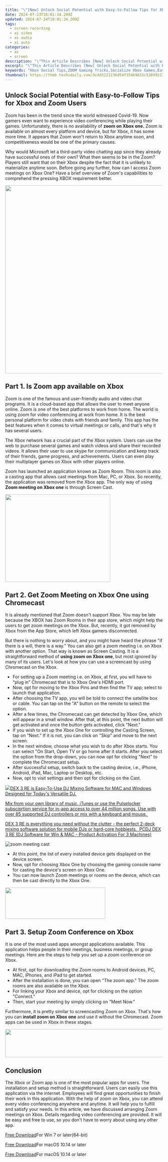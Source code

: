 ```yaml
---
title: "\"[New] Unlock Social Potential with Easy-to-Follow Tips for Xbox and Zoom Users\""
date: 2024-07-23T10:01:34.209Z
updated: 2024-07-24T10:01:34.209Z
tags: 
  - screen-recording
  - ai video
  - ai audio
  - ai auto
categories: 
  - ai
  - screen
description: "\"This Article Describes [New] Unlock Social Potential with Easy-to-Follow Tips for Xbox and Zoom Users\""
excerpt: "\"This Article Describes [New] Unlock Social Potential with Easy-to-Follow Tips for Xbox and Zoom Users\""
keywords: "Xbox Social Tips,ZOOM Gaming Tricks,Socialize Xbox Games,Easy Xbox Connections,Zoom Networking Basics,Boost Xbox Engagement,Enhance Zoom Experience"
thumbnail: https://thmb.techidaily.com/3cdd3221236d54f354b9655c53899223c63a3525ea895a2e29db68bcb7da9bba.jpg
---
```


## Unlock Social Potential with Easy-to-Follow Tips for Xbox and Zoom Users

Zoom has been in the trend since the world witnessed Covid-19\. Now gamers even want to experience video conferencing while playing their games. Unfortunately, there is no availability of **zoom on Xbox one.** Zoom is available on almost every platform and device, but for Xbox, it has some more time. It appears that Zoom won't return to Xbox anytime soon, and competitiveness would be one of the primary causes.

Why would Microsoft let a third-party video chatting app since they already have successful ones of their own? What then seems to be in the Zoom? Players still want that on their Xbox despite the fact that it is unlikely to materialize anytime soon. Before going any further, how can I access Zoom meetings on Xbox One? Have a brief overview of Zoom's capabilities to comprehend the pressing XBOX requirement better.

<!-- affiliate ads begin -->
<a href="https://appsumo.8odi.net/c/5597632/2082535/7443" target="_top" id="2082535"><img src="//a.impactradius-go.com/display-ad/7443-2082535" border="0" alt="" width="1200" height="600"/></a><img height="0" width="0" src="https://appsumo.8odi.net/i/5597632/2082535/7443" style="position:absolute;visibility:hidden;" border="0" />
<!-- affiliate ads end -->
## Part 1\. Is Zoom app available on Xbox

Zoom is one of the famous and user-friendly audio and video chat programs. It is a cloud-based app that allows the user to meet anyone online. Zoom is one of the best platforms to work from home. The world is using zoom for video conferencing at work from home. It is the best personal platform for video chats with friends and family. This app has the best features when it comes to virtual meetings or calls, and that's why it has several users.

The Xbox network has a crucial part of the Xbox system. Users can use the web to purchase several games and watch videos and share their recorded videos. It allows their user to use skype for communication and keep track of their friends, game progress, and achievements. Users can even play their multiplayer games on Xbox with other players online.

Zoom has launched an application known as Zoom Room. This room is also a casting app that allows cast meetings from Mac, PC, or Xbox. So recently, the application was removed from the Xbox app. The only way of using **Zoom meeting on Xbox one** is through Screen Cast.

<!-- affiliate ads begin -->
<a href="https://aligracehair.sjv.io/c/5597632/2087264/19272" target="_top" id="2087264"><img src="//a.impactradius-go.com/display-ad/19272-2087264" border="0" alt="" width="336" height="280"/></a><img height="0" width="0" src="https://imp.pxf.io/i/5597632/2087264/19272" style="position:absolute;visibility:hidden;" border="0" />
<!-- affiliate ads end -->
## Part 2\. Get Zoom Meeting on Xbox One using Chromecast

It is already mentioned that Zoom doesn't support Xbox. You may be late because the XBOX has Zoom Rooms in their app store, which might help the users to get zoom meetings on the Xbox. But, recently, it got removed by Xbox from the App Store, which left Xbox gamers disconnected.

But there is nothing to worry about, and you might have heard the phrase "if there is a will, there is a way." You can also get a zoom meeting i.e. on Xbox with another option. That way is known as Screen Casting. It is a straightforward method of **using zoom on Xbox one**, but most ignored by many of its users. Let's look at how you can use a screencast by using Chromecast on the Xbox.

* For setting up a Zoom meeting i.e. on Xbox, at first, you will have to “plug in” Chromecast that is to Xbox One's HDMI port.
* Now, opt for moving to the Xbox Pins and then find the TV app; select to launch that application.
* After choosing the TV app, you will be told to connect the satellite box or cable. You can tap on the "A" button on the remote to select the option.
* After a few times, the Chromecast can get detected by Xbox One, which will appear in a small window. After that, at this point, the next button will get activated and once the button gets activated, click "Next."
* If you wish to set up the Xbox One for controlling the Casting Screen, tap on "Next." If it is not, you can click on "Skip" and move to the next screen.
* In the next window, choose what you wish to do after Xbox starts. You can select "On Start, Open TV or go home after it starts. After you select the option from the drop-down, you can now opt for clicking "Next" to complete the Chromecast setup.
* After successful setup, switch back to the casting device, i.e., iPhone, Android, iPad, Mac, Laptop or Desktop, etc.
* Now, opt to visit settings and then opt for clicking on the Cast.

<!-- affiliate ads begin -->
<a href="https://shop.pcdj.com/order/checkout.php?PRODS=4698827&QTY=1&AFFILIATE=108875&CART=1"> <img src="https://secure.avangate.com/images/merchant/47f4b6321e9fd8e8f7326a6adc1a7c1e/products/dex3REpage-newmainscreenshot.png" border="0">DEX 3 RE is Easy-To-Use DJ Mixing Software for MAC and Windows Designed for Today's Versatile DJ. 

 Mix from your own library of music, iTunes or use the Pulselocker subsciprtion service for in-app access to over 44 million songs. Use with over 85 supported DJ controllers or mix with a keyboard and mouse.  

 DEX 3 RE is everything you need without the clutter - the perfect 2-deck mixing software solution for mobile DJs or hard-core hobbiests.  
 PCDJ DEX 3 RE (DJ Software for Win & MAC - Product Activation For 3 Machines)</a>
<!-- affiliate ads end -->
![zoom meeting cast](https://images.wondershare.com/filmora/article-images/2022/07/zoom-meeting-cast.jpg)

* At this point, the list of every installed device gets displayed on the device screen.
* Now, opt for choosing Xbox One by choosing the gaming console name for casting the device's screen on Xbox One.
* You can now launch Zoom meetings or rooms on the device, which can then be cast directly to the Xbox One.

<!-- affiliate ads begin -->
<a href="https://godlikehost.sjv.io/c/5597632/1920054/21774" target="_top" id="1920054"><img src="//a.impactradius-go.com/display-ad/21774-1920054" border="0" alt="" width="320" height="100"/></a><img height="0" width="0" src="https://imp.pxf.io/i/5597632/1920054/21774" style="position:absolute;visibility:hidden;" border="0" />
<!-- affiliate ads end -->
## Part 3\. Setup Zoom Conference on Xbox

It is one of the most used apps amongst applications available. This application helps people in their meetings, business meetings, or group meetings. Here are the steps to help you set up a zoom conference on Xbox.

* At first, opt for downloading the Zoom rooms to Android devices, PC, MAC, iPhones, and iPad to get started.
* After the installation is done, you can open "The zoom app." The zoom rooms are also available on the Xbox.
* For linking your Xbox and device, opt for clicking on the option "Connect."
* Then, start your meeting by simply clicking on "Meet Now."

Furthermore, it is pretty similar to screencasting Zoom on Xbox. That's how you can **install zoom on Xbox one** and use it without the Chromecast. Zoom apps can be used in Xbox in these stages.

<!-- affiliate ads begin -->
<a href="https://united.elfm.net/c/5597632/517826/4704" target="_top" id="517826"><img src="//a.impactradius-go.com/display-ad/4704-517826" border="0" alt="" width="728" height="90"/></a><img height="0" width="0" src="https://united.elfm.net/i/5597632/517826/4704" style="position:absolute;visibility:hidden;" border="0" />
<!-- affiliate ads end -->
## Conclusion

The Xbox or Zoom app is one of the most popular apps for users. The installation and setup method is straightforward. Users can easily use this application via the internet. Employees will find great opportunities to finish their work in this application. With the help of zoom on Xbox, you can attend every video conferencing anywhere and anytime. It will help you to fulfill and satisfy your needs. In this article, we have discussed arranging Zoom meetings on Xbox. Details regarding video conferencing are provided. It will be easy and free to use, so you don't have to worry about using any other app.

[Free Download](https://tools.techidaily.com/wondershare/filmora/download/)For Win 7 or later(64-bit)

[Free Download](https://tools.techidaily.com/wondershare/filmora/download/)For macOS 10.14 or later

</article

[Free Download](https://tools.techidaily.com/wondershare/filmora/download/)For macOS 10.14 or later

<ins class="adsbygoogle"
     style="display:block"
     data-ad-format="autorelaxed"
     data-ad-client="ca-pub-7571918770474297"
     data-ad-slot="1223367746"></ins>

<ins class="adsbygoogle"
     style="display:block"
     data-ad-format="autorelaxed"
     data-ad-client="ca-pub-7571918770474297"
     data-ad-slot="1223367746"></ins>



<ins class="adsbygoogle"
     style="display:block"
     data-ad-client="ca-pub-7571918770474297"
     data-ad-slot="8358498916"
     data-ad-format="auto"
     data-full-width-responsive="true"></ins>






